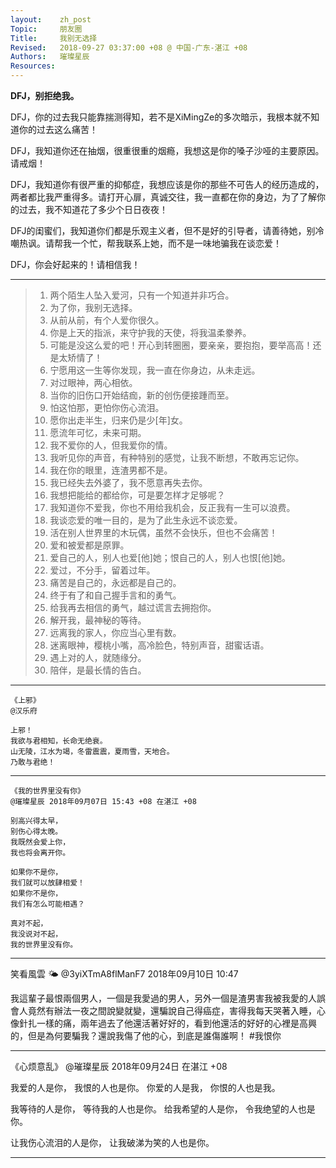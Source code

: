 ```yaml
---
layout:    zh_post
Topic:     朋友圈
Title:     我别无选择
Revised:   2018-09-27 03:37:00 +08 @ 中国-广东-湛江 +08
Authors:   璀璨星辰
Resources:
---
```


**DFJ，别拒绝我。**

DFJ，你的过去我只能靠揣测得知，若不是XiMingZe的多次暗示，我根本就不知道你的过去这么痛苦！

DFJ，我知道你还在抽烟，很重很重的烟瘾，我想这是你的嗓子沙哑的主要原因。请戒烟！

DFJ，我知道你有很严重的抑郁症，我想应该是你的那些不可告人的经历造成的，两者都比我严重得多。请打开心扉，真诚交往，我一直都在你的身边，为了了解你的过去，我不知道花了多少个日日夜夜！

DFJ的闺蜜们，我知道你们都是乐观主义者，但不是好的引导者，请善待她，别冷嘲热讽。请帮我一个忙，帮我联系上她，而不是一味地骗我在谈恋爱！

DFJ，你会好起来的！请相信我！

--------------------------------------------------------------------------------

> 01. 两个陌生人坠入爱河，只有一个知道并非巧合。
> 01. 为了你，我别无选择。
> 01. 从前从前，有个人爱你很久。
> 01. 你是上天的指派，来守护我的天使，将我温柔豢养。
> 01. 可能是没这么爱的吧！开心到转圈圈，要亲亲，要抱抱，要举高高！还是太矫情了！
> 01. 宁愿用这一生等你发现，我一直在你身边，从未走远。
> 01. 对过眼神，两心相依。
> 01. 当你的旧伤口开始结痂，新的创伤便接踵而至。
> 01. 怕这怕那，更怕你伤心流泪。
> 01. 愿你出走半生，归来仍是少[年]女。
> 01. 愿流年可忆，未来可期。
> 01. 我不爱你的人，但我爱你的情。
> 01. 我听见你的声音，有种特别的感觉，让我不断想，不敢再忘记你。
> 01. 我在你的眼里，连渣男都不是。
> 01. 我已经失去外婆了，我不愿意再失去你。
> 01. 我想把能给的都给你，可是要怎样才足够呢？
> 01. 我知道你不爱我，你也不用给我机会，反正我有一生可以浪费。
> 01. 我谈恋爱的唯一目的，是为了此生永远不谈恋爱。
> 01. 活在别人世界里的木玩偶，虽然不会快乐，但也不会痛苦！
> 01. 爱和被爱都是原罪。
> 01. 爱自己的人，别人也爱[他]她；恨自己的人，别人也恨[他]她。
> 01. 爱过，不分手，留着过年。
> 01. 痛苦是自己的，永远都是自己的。
> 01. 终于有了和自己握手言和的勇气。
> 01. 给我再去相信的勇气，越过谎言去拥抱你。
> 01. 解开我，最神秘的等待。
> 01. 远离我的家人，你应当心里有数。
> 01. 迷离眼神，樱桃小嘴，高冷脸色，特别声音，甜蜜话语。
> 01. 遇上对的人，就随缘分。
> 01. 陪伴，是最长情的告白。

--------------------------------------------------------------------------------

```
《上邪》
@汉乐府

上邪！
我欲与君相知，长命无绝衰。
山无陵，江水为竭，冬雷震震，夏雨雪，天地合。
乃敢与君绝！
```

--------------------------------------------------------------------------------

```
《我的世界里没有你》
@璀璨星辰 2018年09月07日 15:43 +08 在湛江 +08

别高兴得太早，
别伤心得太晚。
我既然会爱上你，
我也将会离开你。

如果你不是你，
我们就可以放肆相爱！
如果你不是你，
我们有怎么可能相遇？

真对不起，
我没说对不起，
我的世界里没有你。
```

--------------------------------------------------------------------------------

笑看風雲 🌤
@3yiXTmA8flManF7 2018年09月10日 10:47 

我這輩子最恨兩個男人，一個是我愛過的男人，另外一個是渣男害我被我愛的人誤會人竟然有辦法一夜之間說變就變，還騙說自己得癌症，害得我每天哭著入睡，心像針扎一樣的痛，兩年過去了他還活著好好的，看到他還活的好好的心裡是高興的，但是為何要騙我？還說我傷了他的心，到底是誰傷誰啊！ #我恨你

--------------------------------------------------------------------------------

《心烦意乱》
@璀璨星辰 2018年09月24日 在湛江 +08

我爱的人是你，
我恨的人也是你。
你爱的人是我，
你恨的人也是我。

我等待的人是你，
等待我的人也是你。
给我希望的人是你，
令我绝望的人也是你。

让我伤心流泪的人是你，
让我破涕为笑的人也是你。

--------------------------------------------------------------------------------
